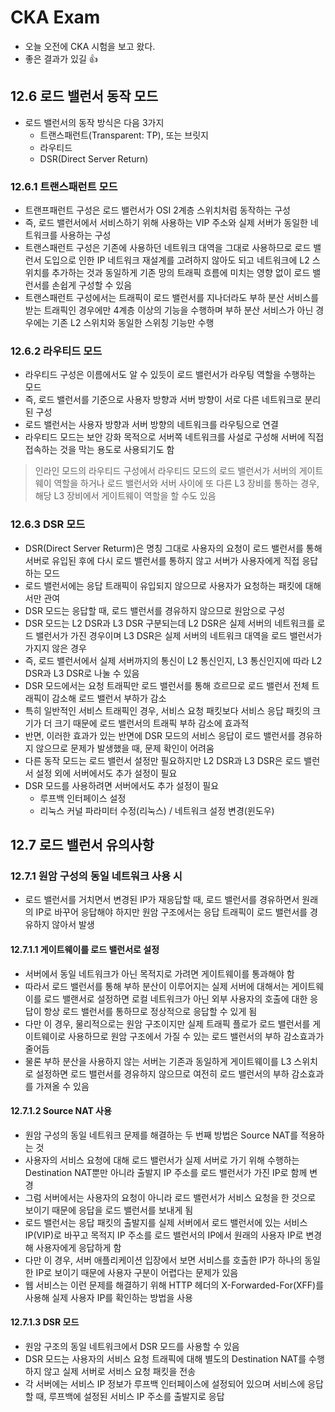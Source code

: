 # CKA Exam

-   오늘 오전에 CKA 시험을 보고 왔다.
-   좋은 결과가 있길 👍

## 12.6 로드 밸런서 동작 모드

-   로드 밸런서의 동작 방식은 다음 3가지
    -   트랜스패런트(Transparent: TP), 또는 브릿지
    -   라우티드
    -   DSR(Direct Server Return)

### 12.6.1 트랜스패런트 모드

-   트랜프패런트 구성은 로드 밸런서가 OSI 2계층 스위치처럼 동작하는 구성
-   즉, 로드 밸런서에서 서비스하기 위해 사용하는 VIP 주소와 실제 서버가 동일한 네트워크를 사용하는 구성
-   트랜스패런트 구성은 기존에 사용하던 네트워크 대역을 그대로 사용하므로 로드 밸런서 도입으로 인한 IP 네트워크 재설계를 고려하지 않아도 되고 네트워크에 L2 스위치를 추가하는 것과 동일하게 기존 망의 트래픽 흐름에 미치는 영향 없이 로드 밸런서를 손쉽게 구성할 수 있음
-   트랜스패런트 구성에서는 트래픽이 로드 밸런서를 지나더라도 부하 분산 서비스를 받는 트래픽인 경우에만 4계층 이상의 기능을 수행하며 부하 분산 서비스가 아닌 경우에는 기존 L2 스위치와 동일한 스위칭 기능만 수행

### 12.6.2 라우티드 모드

-   라우티드 구성은 이름에서도 알 수 있듯이 로드 밸런서가 라우팅 역할을 수행하는 모드
-   즉, 로드 밸런서를 기준으로 사용자 방향과 서버 방향이 서로 다른 네트워크로 분리된 구성
-   로드 밸런서는 사용자 방향과 서버 방향의 네트워크를 라우팅으로 연결
-   라우티드 모드는 보안 강화 목적으로 서버쪽 네트워크를 사설로 구성해 서버에 직접 접속하는 것을 막는 용도로 사용되기도 함

> 인라인 모드의 라우티드 구성에서 라우티드 모드의 로드 밸런서가 서버의 게이트웨이 역할을 하거나 로드 밸런서와 서버 사이에 또 다른 L3 장비를 통하는 경우, 해당 L3 장비에서 게이트웨이 역할을 할 수도 있음

### 12.6.3 DSR 모드

-   DSR(Direct Server Returm)은 명칭 그대로 사용자의 요청이 로드 밸런서를 통해 서버로 유입된 후에 다시 로드 밸런서를 통하지 않고 서버가 사용자에게 직접 응답하는 모드
-   로드 밸런서에는 응답 트래픽이 유입되지 않으므로 사용자가 요청하는 패킷에 대해서만 관여
-   DSR 모드는 응답할 때, 로드 밸런서를 경유하지 않으므로 원암으로 구성
-   DSR 모드는 L2 DSR과 L3 DSR 구분되는데 L2 DSR은 실제 서버의 네트워크를 로드 밸런서가 가진 경우이며 L3 DSR은 실제 서버의 네트워크 대역을 로드 밸런서가 가지지 않은 경우
-   즉, 로드 밸런서에서 실제 서버까지의 통신이 L2 통신인지, L3 통신인지에 따라 L2 DSR과 L3 DSR로 나눌 수 있음
-   DSR 모드에서는 요청 트래픽만 로드 밸런서를 통해 흐르므로 로드 밸런서 전체 트래픽이 감소해 로드 밸런서 부하가 감소
-   특히 일반적인 서비스 트래픽인 경우, 서비스 요청 패킷보다 서비스 응답 패킷의 크기가 더 크기 때문에 로드 밸런서의 트래픽 부하 감소에 효과적
-   반면, 이러한 효과가 있는 반면에 DSR 모드의 서비스 응답이 로드 밸런서를 경유하지 않으므로 문제가 발생했을 때, 문제 확인이 어려움
-   다른 동작 모드는 로드 밸런서 설정만 필요하지만 L2 DSR과 L3 DSR은 로드 밸런서 설정 외에 서버에서도 추가 설정이 필요
-   DSR 모드를 사용하려면 서버에서도 추가 설정이 필요
    -   루프백 인터페이스 설정
    -   리눅스 커널 파라미터 수정(리눅스) / 네트워크 설정 변경(윈도우)

## 12.7 로드 밸런서 유의사항

### 12.7.1 원암 구성의 동일 네트워크 사용 시

-   로드 밸런서를 거치면서 변경된 IP가 재응답할 때, 로드 밸런서를 경유하면서 원래의 IP로 바꾸어 응답해야 하지만 원암 구조에서는 응답 트래픽이 로드 밸런서를 경유하지 않아서 발생

#### 12.7.1.1 게이트웨이를 로드 밸런서로 설정

-   서버에서 동일 네트워크가 아닌 목적지로 가려면 게이트웨이를 통과해야 함
-   따라서 로드 밸런서를 통해 부하 분산이 이루어지는 실제 서버에 대해서는 게이트웨이를 로드 밸랜서로 설정하면 로컬 네트워크가 아닌 외부 사용자의 호출에 대한 응답이 항상 로드 밸런서를 통하므로 정상적으로 응답할 수 있게 됨
-   다만 이 경우, 물리적으로는 원암 구조이지만 실제 트래픽 플로가 로드 밸런서를 게이트웨이로 사용하므로 원암 구조에서 가질 수 있는 로드 밸런서의 부하 감소효과가 줄어듬
-   물론 부하 분산을 사용하지 않는 서버는 기존과 동일하게 게이트웨이를 L3 스위치로 설정하면 로드 밸런서를 경유하지 않으므로 여전히 로드 밸런서의 부하 감소효과를 가져올 수 있음

#### 12.7.1.2 Source NAT 사용

-   원암 구성의 동일 네트워크 문제를 해결하는 두 번째 방법은 Source NAT를 적용하는 것
-   사용자의 서비스 요청에 대해 로드 밸런서가 실제 서버로 가기 위해 수행하는 Destination NAT뿐만 아니라 출발지 IP 주소를 로드 밸런서가 가진 IP로 함께 변경
-   그럼 서버에서는 사용자의 요청이 아니라 로드 밸런서가 서비스 요청을 한 것으로 보이기 때문에 응답을 로드 밸런서를 보내게 됨
-   로드 밸런서는 응답 패킷의 출발지를 실제 서버에서 로드 밸런서에 있는 서비스 IP(VIP)로 바꾸고 목적지 IP 주소를 로드 밸런서의 IP에서 원래의 사용자 IP로 변경해 사용자에게 응답하게 함
-   다만 이 경우, 서버 애플리케이션 입장에서 보면 서비스를 호출한 IP가 하나의 동일한 IP로 보이기 때문에 사용자 구분이 어렵다는 문제가 있음
-   웹 서비스는 이런 문제를 해결하기 위해 HTTP 헤더의 X-Forwarded-For(XFF)를 사용해 실제 사용자 IP를 확인하는 방법을 사용

#### 12.7.1.3 DSR 모드

-   원암 구조의 동일 네트워크에서 DSR 모드를 사용할 수 있음
-   DSR 모드는 사용자의 서비스 요청 트래픽에 대해 별도의 Destination NAT를 수행하지 않고 실제 서버로 서비스 요청 패킷을 전송
-   각 서버에는 서비스 IP 정보가 루프백 인터페이스에 설정되어 있으며 서비스에 응답할 때, 루프백에 설정된 서비스 IP 주소를 출발지로 응답
